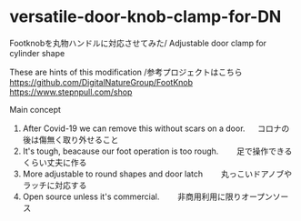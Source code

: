 # versatile-door-knob-clamp-for-DN
Footknobを丸物ハンドルに対応させてみた/ Adjustable door clamp for cylinder shape

These are hints of this modification /参考プロジェクトはこちら
https://github.com/DigitalNatureGroup/FootKnob
https://www.stepnpull.com/shop

Main concept
1. After Covid-19 we can remove this without scars on a door.
　 コロナの後は傷無く取り外せること
2. It's tough, beacause our foot operation is too rough.
　　足で操作できるくらい丈夫に作る
3. More adjustable to round shapes and door latch
　　丸っこいドアノブやラッチに対応する
4. Open source unless it's commercial.
　　非商用利用に限りオープンソース
 

